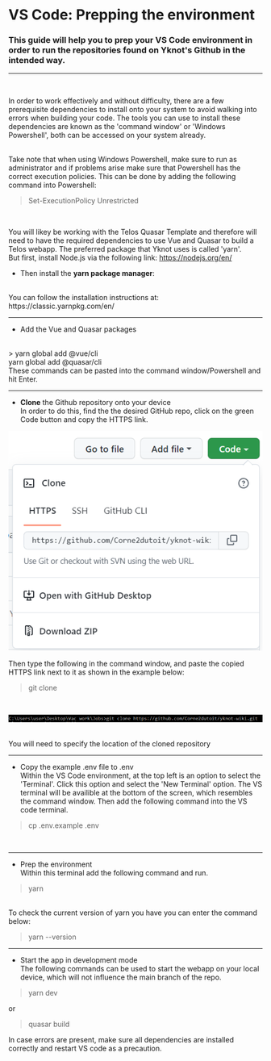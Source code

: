 # VS Code: Prepping the environment
### This guide will help you to prep your VS Code environment in order to run the repositories found on Yknot's Github in the intended way.
---
<br />

In order to work effectively and without difficulty, there are a few prerequisite dependencies to install onto your
system to avoid walking into errors when building your code. The tools you can use to install these dependencies are known as the 'command window' or 'Windows Powershell', both can be accessed on your system already.

<br />
Take note that when using Windows Powershell, make sure to run as administrator and if problems arise make sure that Powershell has the correct execution policies. This can be done by adding the following command into Powershell:

>Set-ExecutionPolicy Unrestricted

<br>

You will likey be working with the Telos Quasar Template and therefore will need to have the required dependencies
to use  Vue and Quasar to build a Telos webapp. The preferred package that Yknot uses is called 'yarn'.
<br>
But first, install Node.js via the following link: https://nodejs.org/en/
- Then install the <b>yarn package manager</b>:
<br>
You can follow the installation instructions at: https://classic.yarnpkg.com/en/

---

- Add the Vue and Quasar packages
<br>
> yarn global add @vue/cli <br>
yarn global add @quasar/cli

<br >
These commands can be pasted into the command window/Powershell and hit Enter.

---

- <b>Clone</b> the Github repository onto your device
<br>In order to do this, find the the desired GitHub repo, click on the green Code button and copy the HTTPS link.

![Clone repo](Clone-Repo.png)

Then type the following  in the command window, and paste the copied HTTPS link next to it as shown in the example below:

> git clone 
<br>

![Git clone](git-clone.png)

<br>
You will need to specify the location of the cloned repository

---

- Copy the example .env file to .env
<br>Within the VS Code environment, at the top left is an option to select the 'Terminal'. Click this option and select the 'New Terminal' option. The VS terminal will be availible at the bottom of the screen, which resembles the command window. Then add the following command into the VS code terminal.
> cp .env.example .env
<br>

---

- Prep the environment
<br> Within this terminal add the following command and run.
> yarn

<br>
To check the current version of yarn you have you can enter the command below:

> yarn --version

---

- Start the app in development mode
<br> The following commands can be used to start the webapp on your local device, which will not influence the main branch of the repo.

> yarn dev

or 

> quasar build

In case errors are present, make sure all dependencies are installed correctly and restart VS code as a precaution.
